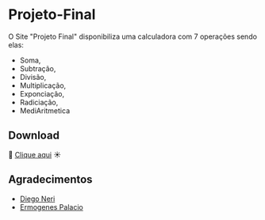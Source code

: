 # Projeto-Final
O Site "Projeto Final" disponibiliza uma calculadora com 7 operações sendo elas: 
- Soma,
- Subtração, 
- Divisão, 
- Multiplicação,
- Exponciação, 
- Radiciação, 
- MediAritmetica
 
 ##  Download

 🌈 [Clique aqui]() ☀️

 
 ## Agradecimentos

- [Diego Neri](https://github.com/diegoneri)
- [Ermogenes Palacio](https://github.com/ermogenes)

